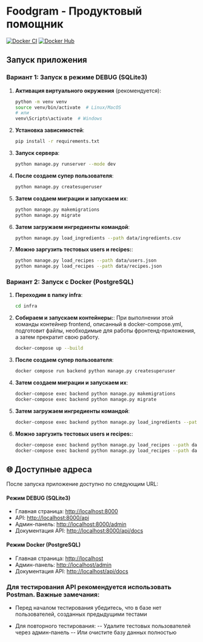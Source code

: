 # Foodgram - Продуктовый помощник

[![Docker CI](https://github.com/Daviiks/foodgram-st/actions/workflows/docker-image.yml/badge.svg)](https://github.com/Daviiks/foodgram-st/actions/workflows/docker-image.yml)
[![Docker Hub](https://img.shields.io/badge/Docker%20Hub-foodgram--backend-blue)](https://hub.docker.com/r/daviiel/foodgram-backend)

## Запуск приложения

### Вариант 1: Запуск в режиме DEBUG (SQLite3)
1. **Активация виртуального окружения** (рекомендуется):
   ```bash
   python -m venv venv
   source venv/bin/activate  # Linux/MacOS
   # или
   venv\Scripts\activate  # Windows
2. **Установка зависимостей**:
   ```bash
   pip install -r requirements.txt
3. **Запуск сервера**:
   ```bash
   python manage.py runserver --mode dev
4. **После создаем супер пользователя**:
   ```bash
   python manage.py createsuperuser
5. **Затем создаем миграции и запускаем их**:
   ```bash
   python manage.py makemigrations
   python manage.py migrate
6. **Затем загружаем ингредиенты командой**:
   ```bash
   python manage.py load_ingredients --path data/ingredients.csv   
7. **Можно заргузить тестовых users и recipes:**:
   ```bash
   python manage.py load_recipes --path data/users.json
   python manage.py load_recipes --path data/recipes.json   


### Вариант 2: Запуск с Docker (PostgreSQL)
1. **Переходим в папку infra**:
   ```bash
   cd infra
2. **Собираем и запускаем контейнеры:**:
При выполнении этой команды контейнер frontend, описанный в docker-compose.yml, подготовит файлы, необходимые для работы фронтенд-приложения, а затем прекратит свою работу.
   ```bash
   docker-compose up --build
3. **После создаем супер пользователя**:
   ```bash
   docker compose run backend python manage.py createsuperuser
4. **Затем создаем миграции и запускаем их**:
   ```bash
   docker-compose exec backend python manage.py makemigrations
   docker-compose exec backend python manage.py migrate
5. **Затем загружаем ингредиенты командой**:
   ```bash
   docker-compose exec backend python manage.py load_ingredients --path data/ingredients.csv   
6. **Можно заргузить тестовых users и recipes:**:
   ```bash
   docker-compose exec backend python manage.py load_recipes --path data/users.json
   docker-compose exec backend python manage.py load_recipes --path data/recipes.json
   
## 🌐 Доступные адреса

После запуска приложение доступно по следующим URL:

#### Режим DEBUG (SQLite3)
- Главная страница: [http://localhost:8000](http://localhost:8000)
- API: [http://localhost:8000/api](http://localhost:8000/api)
- Админ-панель: [http://localhost:8000/admin](http://localhost:8000/admin)
- Документация API: [http://localhost:8000/api/docs](http://localhost:8000/api/docs)

#### Режим Docker (PostgreSQL)
- Главная страница: [http://localhost](http://localhost)
- Админ-панель: [http://localhost/admin](http://localhost/admin)
- Документация API: [http://localhost/api/docs](http://localhost/api/docs)

### Для тестирования API рекомендуется использовать Postman. Важные замечания:

- Перед началом тестирования убедитесь, что в базе нет пользователей, созданных предыдущими тестами

- Для повторного тестирования:
 -- Удалите тестовых пользователей через админ-панель
 -- Или очистите базу данных полностью


